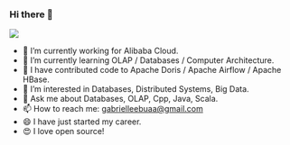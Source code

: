 ### Hi there 👋

![](https://komarev.com/ghpvc/?username=Gabriel39)

- 🔭 I’m currently working for Alibaba Cloud.
- 🌱 I’m currently learning OLAP / Databases / Computer Architecture.
- 👯 I have contributed code to Apache Doris / Apache Airflow / Apache HBase.
- 🤔 I’m interested in Databases, Distributed Systems, Big Data.
- 💬 Ask me about Databases, OLAP, Cpp, Java, Scala.
- 📫 How to reach me: gabrielleebuaa@gmail.com
- 😄 I have just started my career.
- 😍 I love open source!
